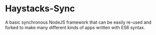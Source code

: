 # Haystacks-Sync
A basic synchronous NodeJS framework that can be easily re-used and forked to make many different kinds of apps written with ES6 syntax.
